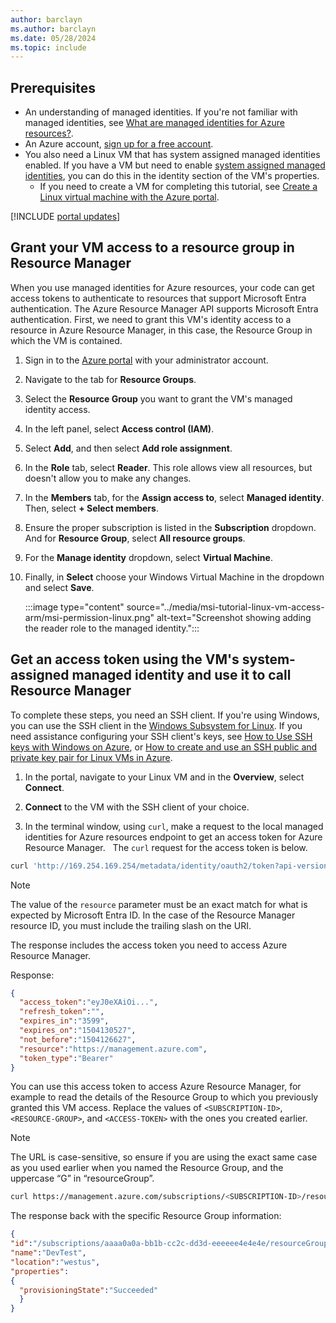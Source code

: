```yaml
---
author: barclayn
ms.author: barclayn
ms.date: 05/28/2024
ms.topic: include
---
```


## Prerequisites

- An understanding of managed identities. If you're not familiar with managed identities, see [What are managed identities for Azure resources?](~/identity/managed-identities-azure-resources/overview.md). 
- An Azure account, [sign up for a free account](https://azure.microsoft.com/free/).
- You also need a Linux VM that has system assigned managed identities enabled. If you have a VM but need to enable [system assigned managed identities](~/identity/managed-identities-azure-resources/how-to-configure-managed-identities), you can do this in the identity section of the VM's properties. 
  - If you need to create  a VM for completing this tutorial, see [Create a Linux virtual machine with the Azure portal](/azure/virtual-machines/linux/quick-create-portal#create-virtual-machine.md).

[!INCLUDE [portal updates](~/includes/portal-update.md)]

## Grant your VM access to a resource group in Resource Manager

When you use managed identities for Azure resources, your code can get access tokens to authenticate to resources that support Microsoft Entra authentication. The Azure Resource Manager API supports Microsoft Entra authentication. First, we need to grant this VM's identity access to a resource in Azure Resource Manager, in this case, the Resource Group in which the VM is contained.  

1. Sign in to the [Azure portal](https://portal.azure.com) with your administrator account.
1. Navigate to the tab for **Resource Groups**.
1. Select the **Resource Group** you want to grant the VM's managed identity access.
1. In the left panel, select **Access control (IAM)**.
1. Select **Add**, and then select **Add role assignment**.
1. In the **Role** tab, select **Reader**. This role allows view all resources, but doesn't allow you to make any changes.
1. In the **Members** tab, for the **Assign access to**, select **Managed identity**. Then, select **+ Select members**.
1. Ensure the proper subscription is listed in the **Subscription** dropdown. And for **Resource Group**, select **All resource groups**.
1. For the **Manage identity** dropdown, select **Virtual Machine**.
1. Finally, in **Select** choose your Windows Virtual Machine in the dropdown and select **Save**.

    :::image type="content" source="../media/msi-tutorial-linux-vm-access-arm/msi-permission-linux.png" alt-text="Screenshot showing adding the reader role to the managed identity.":::

## Get an access token using the VM's system-assigned managed identity and use it to call Resource Manager

To complete these steps, you need an SSH client. If you're using Windows, you can use the SSH client in the [Windows Subsystem for Linux](/windows/wsl/about). If you need assistance configuring your SSH client's keys, see [How to Use SSH keys with Windows on Azure](/azure/virtual-machines/linux/ssh-from-windows), or [How to create and use an SSH public and private key pair for Linux VMs in Azure](/azure/virtual-machines/linux/mac-create-ssh-keys).

1. In the portal, navigate to your Linux VM and in the **Overview**, select **Connect**.

2. **Connect** to the VM with the SSH client of your choice.

3. In the terminal window, using `curl`, make a request to the local managed identities for Azure resources endpoint to get an access token for Azure Resource Manager.
 
The `curl` request for the access token is below.

```bash
curl 'http://169.254.169.254/metadata/identity/oauth2/token?api-version=2018-02-01&resource=https://management.azure.com/' -H Metadata:true
```

> [!NOTE]
> The value of the `resource` parameter must be an exact match for what is expected by Microsoft Entra ID. In the case of the Resource Manager resource ID, you must include the trailing slash on the URI.

The response includes the access token you need to access Azure Resource Manager.

Response:

```json
{
  "access_token":"eyJ0eXAiOi...",
  "refresh_token":"",
  "expires_in":"3599",
  "expires_on":"1504130527",
  "not_before":"1504126627",
  "resource":"https://management.azure.com",
  "token_type":"Bearer"
}
```

You can use this access token to access Azure Resource Manager, for example to read the details of the Resource Group to which you previously granted this VM access. Replace the values of `<SUBSCRIPTION-ID>`, `<RESOURCE-GROUP>`, and `<ACCESS-TOKEN>` with the ones you created earlier.

> [!NOTE]
> The URL is case-sensitive, so ensure if you are using the exact same case as you used earlier when you named the Resource Group, and the uppercase “G” in “resourceGroup”.

```bash
curl https://management.azure.com/subscriptions/<SUBSCRIPTION-ID>/resourceGroups/<RESOURCE-GROUP>?api-version=2016-09-01 -H "Authorization: Bearer <ACCESS-TOKEN>" 
```

The response back with the specific Resource Group information:
 
```json
{
"id":"/subscriptions/aaaa0a0a-bb1b-cc2c-dd3d-eeeeee4e4e4e/resourceGroups/DevTest",
"name":"DevTest",
"location":"westus",
"properties":
{
  "provisioningState":"Succeeded"
  }
} 
```
